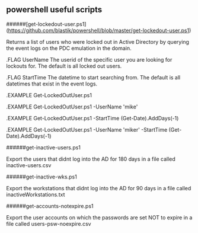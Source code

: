 ## powershell useful scripts

######[get-lockedout-user.ps1] (https://github.com/blastik/powershell/blob/master/get-lockedout-user.ps1)

Returns a list of users who were locked out in Active Directory
by querying the event logs on the PDC emulation in the domain.
 
.FLAG UserName
    The userid of the specific user you are looking for lockouts for. The default is all locked out users.
 
.FLAG StartTime
    The datetime to start searching from. The default is all datetimes that exist in the event logs.
 
.EXAMPLE
    Get-LockedOutUser.ps1
 
.EXAMPLE
    Get-LockedOutUser.ps1 -UserName 'mike'
 
.EXAMPLE
    Get-LockedOutUser.ps1 -StartTime (Get-Date).AddDays(-1)
 
.EXAMPLE
    Get-LockedOutUser.ps1 -UserName 'miker' -StartTime (Get-Date).AddDays(-1)
    
    
######get-inactive-users.ps1

Export the users that didnt log into the AD for 180 days in a file called inactive-users.csv 

######get-inactive-wks.ps1

Export the workstations that didnt log into the AD for 90 days in a file called inactiveWorkstations.txt 

######get-accounts-notexpire.ps1

Export the user accounts on which the passwords are set NOT to expire in a file called users-psw-noexpire.csv
